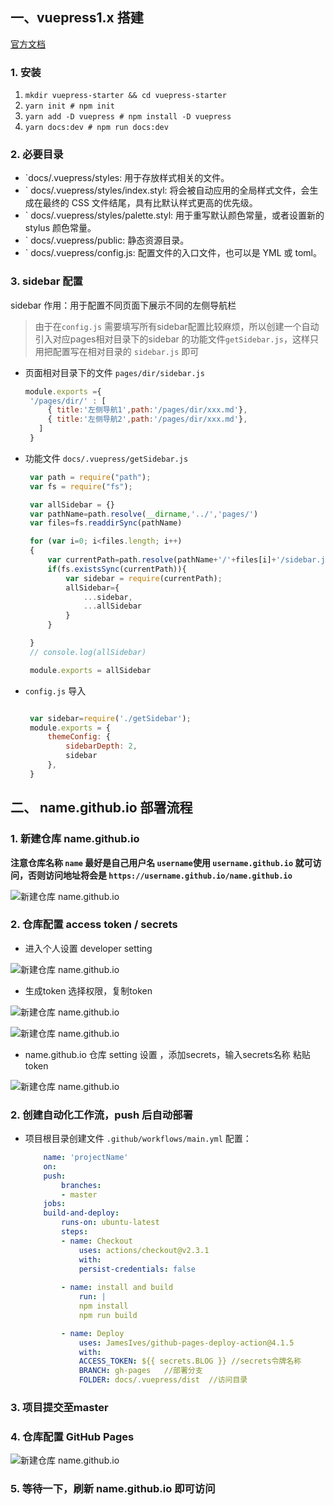 ## 一、vuepress1.x 搭建

[官方文档](https://www.vuepress.cn/guide/getting-started.html)
### 1. 安装
1. `mkdir vuepress-starter && cd vuepress-starter`
2. `yarn init # npm init`
3. `yarn add -D vuepress # npm install -D vuepress`
4. `yarn docs:dev # npm run docs:dev`

### 2. 必要目录

- `docs/.vuepress/styles: 用于存放样式相关的文件。
- ` docs/.vuepress/styles/index.styl: 将会被自动应用的全局样式文件，会生成在最终的 CSS 文件结尾，具有比默认样式更高的优先级。
- ` docs/.vuepress/styles/palette.styl: 用于重写默认颜色常量，或者设置新的 stylus 颜色常量。
- ` docs/.vuepress/public: 静态资源目录。
- ` docs/.vuepress/config.js: 配置文件的入口文件，也可以是 YML 或 toml。

### 3. sidebar 配置

sidebar 作用：用于配置不同页面下展示不同的左侧导航栏

> 由于在`config.js` 需要填写所有sidebar配置比较麻烦，所以创建一个自动引入对应pages相对目录下的sidebar 的功能文件`getSidebar.js`，这样只用把配置写在相对目录的 `sidebar.js` 即可

- 页面相对目录下的文件  `pages/dir/sidebar.js` 

   ```js
   module.exports ={
    '/pages/dir/' : [
        { title:'左侧导航1',path:'/pages/dir/xxx.md'},
        { title:'左侧导航2',path:'/pages/dir/xxx.md'},
      ]
    }
   ```

- 功能文件 `docs/.vuepress/getSidebar.js` 


   ```js
    var path = require("path");
    var fs = require("fs");

    var allSidebar = {}
    var pathName=path.resolve(__dirname,'../','pages/')
    var files=fs.readdirSync(pathName)

    for (var i=0; i<files.length; i++)
    {   
        var currentPath=path.resolve(pathName+'/'+files[i]+'/sidebar.js')
        if(fs.existsSync(currentPath)){
            var sidebar = require(currentPath);
            allSidebar={
                ...sidebar,
                ...allSidebar
            }
        }

    } 
    // console.log(allSidebar)

    module.exports = allSidebar
   ```

-  `config.js` 导入 

   ```js

    var sidebar=require('./getSidebar');
    module.exports = {
        themeConfig: {
            sidebarDepth: 2,
            sidebar
        },
    }

   ```

## 二、 name.github.io 部署流程

### 1. 新建仓库 name.github.io

**注意仓库名称 `name` 最好是自己用户名 `username`使用 `username.github.io` 就可访问，否则访问地址将会是 `https://username.github.io/name.github.io`**

![新建仓库 name.github.io](./img/vuepress1.png)

 
### 2. 仓库配置 access token /  secrets

- 进入个人设置 developer setting

![新建仓库 name.github.io](./img/vuepress2.png)

- 生成token 选择权限，复制token

![新建仓库 name.github.io](./img/vuepress3.png)

![新建仓库 name.github.io](./img/vuepress4.png)
- name.github.io 仓库 setting 设置 ，添加secrets，输入secrets名称 粘贴 token

![新建仓库 name.github.io](./img/vuepress5.png)

### 2. 创建自动化工作流，push 后自动部署
 
- 项目根目录创建文件  `.github/workflows/main.yml`   配置：
    ```yml
        name: 'projectName'  
        on: 
        push:
            branches:
            - master 
        jobs:
        build-and-deploy:
            runs-on: ubuntu-latest  
            steps:
            - name: Checkout
                uses: actions/checkout@v2.3.1   
                with: 
                persist-credentials: false
                
            - name: install and build
                run: |        
                npm install
                npm run build

            - name: Deploy
                uses: JamesIves/github-pages-deploy-action@4.1.5
                with: 
                ACCESS_TOKEN: ${{ secrets.BLOG }} //secrets令牌名称
                BRANCH: gh-pages   //部署分支
                FOLDER: docs/.vuepress/dist  //访问目录
    ```
### 3. 项目提交至master 

### 4. 仓库配置 GitHub Pages

![新建仓库 name.github.io](./img/vuepress6.png)

### 5. 等待一下，刷新 name.github.io 即可访问













